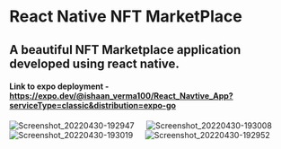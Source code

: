 # React Native NFT MarketPlace

## A beautiful NFT Marketplace application developed using react native.

#### Link to expo deployment - https://expo.dev/@ishaan_verma100/React_Navtive_App?serviceType=classic&distribution=expo-go

![Screenshot_20220430-192947](https://user-images.githubusercontent.com/63767298/166109074-6093e3a1-c4eb-497c-a29a-22f2ee327ef4.jpg) &emsp;
![Screenshot_20220430-193008](https://user-images.githubusercontent.com/63767298/166109151-45a69b22-0543-4339-b060-1b752cd595a9.jpg) &emsp;
![Screenshot_20220430-193019](https://user-images.githubusercontent.com/63767298/166109148-8a7d8dc4-3db2-4b97-87bd-c7bddc4e5a7d.jpg) &emsp;
![Screenshot_20220430-192952](https://user-images.githubusercontent.com/63767298/166109149-d778fcc1-4ab1-46b9-b8fb-35ba6e430b16.jpg)

